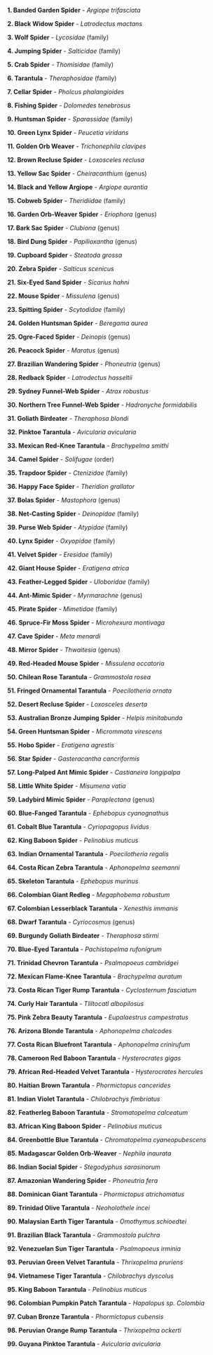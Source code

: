 **1. Banded Garden Spider** - *Argiope trifasciata*  

**2. Black Widow Spider** - *Latrodectus mactans*  

**3. Wolf Spider** - *Lycosidae* (family)  

**4. Jumping Spider** - *Salticidae* (family)  

**5. Crab Spider** - *Thomisidae* (family)  

**6. Tarantula** - *Theraphosidae* (family)  

**7. Cellar Spider** - *Pholcus phalangioides*  

**8. Fishing Spider** - *Dolomedes tenebrosus*  

**9. Huntsman Spider** - *Sparassidae* (family)  

**10. Green Lynx Spider** - *Peucetia viridans*  

**11. Golden Orb Weaver** - *Trichonephila clavipes*  

**12. Brown Recluse Spider** - *Loxosceles reclusa*  

**13. Yellow Sac Spider** - *Cheiracanthium* (genus)  

**14. Black and Yellow Argiope** - *Argiope aurantia*  

**15. Cobweb Spider** - *Theridiidae* (family)  

**16. Garden Orb-Weaver Spider** - *Eriophora* (genus)  

**17. Bark Sac Spider** - *Clubiona* (genus)  

**18. Bird Dung Spider** - *Papilioxantha* (genus)  

**19. Cupboard Spider** - *Steatoda grossa*  

**20. Zebra Spider** - *Salticus scenicus*  

**21. Six-Eyed Sand Spider** - *Sicarius hahni*  

**22. Mouse Spider** - *Missulena* (genus)  

**23. Spitting Spider** - *Scytodidae* (family)  

**24. Golden Huntsman Spider** - *Beregama aurea*  

**25. Ogre-Faced Spider** - *Deinopis* (genus)  

**26. Peacock Spider** - *Maratus* (genus)  

**27. Brazilian Wandering Spider** - *Phoneutria* (genus)  

**28. Redback Spider** - *Latrodectus hasseltii*  

**29. Sydney Funnel-Web Spider** - *Atrax robustus*  

**30. Northern Tree Funnel-Web Spider** - *Hadronyche formidabilis*  

**31. Goliath Birdeater** - *Theraphosa blondi*  

**32. Pinktoe Tarantula** - *Avicularia avicularia*  

**33. Mexican Red-Knee Tarantula** - *Brachypelma smithi*  

**34. Camel Spider** - *Solifugae* (order)  

**35. Trapdoor Spider** - *Ctenizidae* (family)  

**36. Happy Face Spider** - *Theridion grallator*  

**37. Bolas Spider** - *Mastophora* (genus)  

**38. Net-Casting Spider** - *Deinopidae* (family)  

**39. Purse Web Spider** - *Atypidae* (family)  

**40. Lynx Spider** - *Oxyopidae* (family)  

**41. Velvet Spider** - *Eresidae* (family)  

**42. Giant House Spider** - *Eratigena atrica*  

**43. Feather-Legged Spider** - *Uloboridae* (family)  

**44. Ant-Mimic Spider** - *Myrmarachne* (genus)  

**45. Pirate Spider** - *Mimetidae* (family)  

**46. Spruce-Fir Moss Spider** - *Microhexura montivaga*  

**47. Cave Spider** - *Meta menardi*  

**48. Mirror Spider** - *Thwaitesia* (genus)  

**49. Red-Headed Mouse Spider** - *Missulena occatoria*  

**50. Chilean Rose Tarantula** - *Grammostola rosea*  

**51. Fringed Ornamental Tarantula** - *Poecilotheria ornata*  

**52. Desert Recluse Spider** - *Loxosceles deserta*  

**53. Australian Bronze Jumping Spider** - *Helpis minitabunda*  

**54. Green Huntsman Spider** - *Micrommata virescens*  

**55. Hobo Spider** - *Eratigena agrestis*  

**56. Star Spider** - *Gasteracantha cancriformis*  

**57. Long-Palped Ant Mimic Spider** - *Castianeira longipalpa*  

**58. Little White Spider** - *Misumena vatia*  

**59. Ladybird Mimic Spider** - *Paraplectana* (genus)  

**60. Blue-Fanged Tarantula** - *Ephebopus cyanognathus*  

**61. Cobalt Blue Tarantula** - *Cyriopagopus lividus*  

**62. King Baboon Spider** - *Pelinobius muticus*  

**63. Indian Ornamental Tarantula** - *Poecilotheria regalis*  

**64. Costa Rican Zebra Tarantula** - *Aphonopelma seemanni*  

**65. Skeleton Tarantula** - *Ephebopus murinus*  

**66. Colombian Giant Redleg** - *Megaphobema robustum*  

**67. Colombian Lesserblack Tarantula** - *Xenesthis immanis*  

**68. Dwarf Tarantula** - *Cyriocosmus* (genus)  

**69. Burgundy Goliath Birdeater** - *Theraphosa stirmi*  

**70. Blue-Eyed Tarantula** - *Pachistopelma rufonigrum*  

**71. Trinidad Chevron Tarantula** - *Psalmopoeus cambridgei*  

**72. Mexican Flame-Knee Tarantula** - *Brachypelma auratum*  

**73. Costa Rican Tiger Rump Tarantula** - *Cyclosternum fasciatum*  

**74. Curly Hair Tarantula** - *Tliltocatl albopilosus*  

**75. Pink Zebra Beauty Tarantula** - *Eupalaestrus campestratus*  

**76. Arizona Blonde Tarantula** - *Aphonopelma chalcodes*  

**77. Costa Rican Bluefront Tarantula** - *Aphonopelma crinirufum*  

**78. Cameroon Red Baboon Tarantula** - *Hysterocrates gigas*  

**79. African Red-Headed Velvet Tarantula** - *Hysterocrates hercules*  

**80. Haitian Brown Tarantula** - *Phormictopus cancerides*  

**81. Indian Violet Tarantula** - *Chilobrachys fimbriatus*  

**82. Featherleg Baboon Tarantula** - *Stromatopelma calceatum*  

**83. African King Baboon Spider** - *Pelinobius muticus*  

**84. Greenbottle Blue Tarantula** - *Chromatopelma cyaneopubescens*  

**85. Madagascar Golden Orb-Weaver** - *Nephila inaurata*  

**86. Indian Social Spider** - *Stegodyphus sarasinorum*  

**87. Amazonian Wandering Spider** - *Phoneutria fera*  

**88. Dominican Giant Tarantula** - *Phormictopus atrichomatus*  

**89. Trinidad Olive Tarantula** - *Neoholothele incei*  

**90. Malaysian Earth Tiger Tarantula** - *Omothymus schioedtei*  

**91. Brazilian Black Tarantula** - *Grammostola pulchra*  

**92. Venezuelan Sun Tiger Tarantula** - *Psalmopoeus irminia*  

**93. Peruvian Green Velvet Tarantula** - *Thrixopelma pruriens*  

**94. Vietnamese Tiger Tarantula** - *Chilobrachys dyscolus*  

**95. King Baboon Tarantula** - *Pelinobius muticus*  

**96. Colombian Pumpkin Patch Tarantula** - *Hapalopus sp. Colombia*  

**97. Cuban Bronze Tarantula** - *Phormictopus cubensis*  

**98. Peruvian Orange Rump Tarantula** - *Thrixopelma ockerti*  

**99. Guyana Pinktoe Tarantula** - *Avicularia avicularia*  

